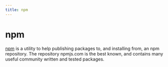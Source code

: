```yaml
---
title: npm
---
```


# npm

[npm](https://www.npmjs.com/) is a utility to help publishing packages to, and installing from, an npm repository. The repository npmjs.com is the best known, and contains many useful community written and tested packages.
